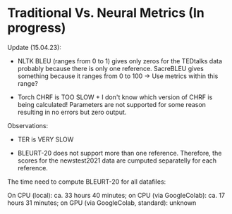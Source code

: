 # Traditional Vs. Neural Metrics (In progress)

Update (15.04.23):

- NLTK BLEU (ranges from 0 to 1) gives only zeros for the TEDtalks data probably because there is only one reference. SacreBLEU gives something because it ranges from 0 to 100 -> Use metrics within this range? 

- Torch CHRF is TOO SLOW + I don't know which version of CHRF is being calculated! Parameters are not supported for some reason resulting in no errors but zero output.

Observations:

- TER is VERY SLOW

- BLEURT-20 does not support more than one reference. Therefore, the scores for the newstest2021 data are cumputed separatelly for each reference. 
 
 The time need to compute BLEURT-20 for all datafiles: 
 
On CPU (local): ca. 33 hours 40 minutes; on CPU (via GoogleColab): ca. 17 hours 31 minutes; on GPU (via GoogleColab, standard): unknown 



